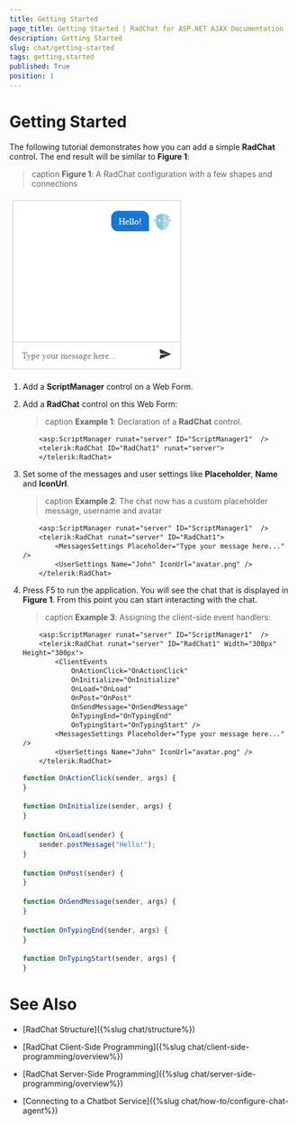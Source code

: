 ```yaml
---
title: Getting Started
page_title: Getting Started | RadChat for ASP.NET AJAX Documentation
description: Getting Started
slug: chat/getting-started
tags: getting,started
published: True
position: 1
---
```


# Getting Started

The following tutorial demonstrates how you can add a simple **RadChat** control. The end result will be similar to **Figure 1**:

>caption **Figure 1**: A RadChat configuration with a few shapes and connections

![chat-getting-started](images/chat-getting-started.png)

1. Add a **ScriptManager** control on a Web Form.

1. Add a **RadChat** control on this Web Form: 
	
	>caption **Example 1**: Declaration of a **RadChat** control.

	````ASP.NET
		<asp:ScriptManager runat="server" ID="ScriptManager1"  />
		<telerik:RadChat ID="RadChat1" runat="server">
		</telerik:RadChat>
    ````


1. Set some of the messages and user settings like **Placeholder**, **Name** and **IconUrl**.

	>caption **Example 2**: The chat now has a custom placeholder message, username and avatar

	````ASP.NET
		<asp:ScriptManager runat="server" ID="ScriptManager1"  />
		<telerik:RadChat runat="server" ID="RadChat1">
            <MessagesSettings Placeholder="Type your message here..." />
            <UserSettings Name="John" IconUrl="avatar.png" />
        </telerik:RadChat>
    ````

1. Press F5 to run the application. You will see the chat that is displayed in **Figure 1**. From this point you can start interacting with the chat.

	>caption **Example 3**: Assigning the client-side event handlers:
	
    ````ASP.NET
		<asp:ScriptManager runat="server" ID="ScriptManager1"  />
		<telerik:RadChat runat="server" ID="RadChat1" Width="300px" Height="300px">
            <ClientEvents
                OnActionClick="OnActionClick"
                OnInitialize="OnInitialize"
                OnLoad="OnLoad"
                OnPost="OnPost"
                OnSendMessage="OnSendMessage"
                OnTypingEnd="OnTypingEnd"
                OnTypingStart="OnTypingStart" />
            <MessagesSettings Placeholder="Type your message here..." />
            <UserSettings Name="John" IconUrl="avatar.png" />
        </telerik:RadChat>
    ````

    ````JavaScript
    function OnActionClick(sender, args) {    
    }
    
    function OnInitialize(sender, args) {    
    }
    
    function OnLoad(sender) {
        sender.postMessage("Hello!");
    }
    
    function OnPost(sender) {    
    }
    
    function OnSendMessage(sender, args) {    
    }
    
    function OnTypingEnd(sender, args) {    
    }
    
    function OnTypingStart(sender, args) {    
    }
    ````



# See Also

 * [RadChat Structure]({%slug chat/structure%})

 * [RadChat Client-Side Programming]({%slug chat/client-side-programming/overview%})
 
 * [RadChat Server-Side Programming]({%slug chat/server-side-programming/overview%})

 * [Connecting to a Chatbot Service]({%slug chat/how-to/configure-chat-agent%}) 

 
